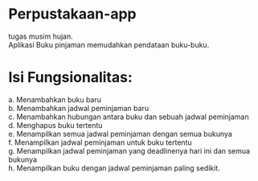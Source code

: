 # Perpustakaan-app
tugas musim hujan.<br />
Aplikasi Buku pinjaman memudahkan pendataan buku-buku.
<br />
# Isi Fungsionalitas:
a.	Menambahkan buku baru<br />
b.	Menambahkan jadwal peminjaman baru<br />
c.	Menambahkan hubungan antara buku dan sebuah jadwal peminjaman<br />
d.	Menghapus buku tertentu<br />
e.	Menampilkan semua jadwal peminjaman dengan semua bukunya<br />
f.	Menampilkan jadwal peminjaman untuk buku tertentu<br />
g.	Menampilkan jadwal peminjaman yang deadlinenya hari ini dan semua bukunya<br />
h.	Menampilkan buku dengan jadwal peminjaman paling sedikit.<br />
